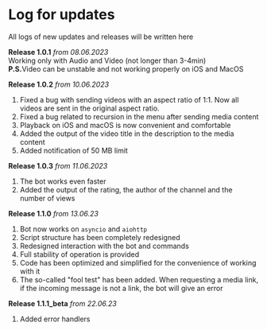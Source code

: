 # Log for updates
All logs of new updates and releases will be written here

<b>Release 1.0.1</b><i> from 08.06.2023</i>
<br>
Working only with Audio and Video (not longer than 3-4min)
<br>
<b>P.S.</b>Video can be unstable and not working properly on iOS and MacOS

<b>Release 1.0.2</b><i> from 10.06.2023</i>
<br>
1) Fixed a bug with sending videos with an aspect ratio of 1:1. Now all videos are sent in the original aspect ratio.
2) Fixed a bug related to recursion in the menu after sending media content
3) Playback on iOS and macOS is now convenient and comfortable
4) Added the output of the video title in the description to the media content
5) Added notification of 50 MB limit

<b>Release 1.0.3</b><i> from 11.06.2023</i>
<br>
1) The bot works even faster
2) Added the output of the rating, the author of the channel and the number of views

<b>Release 1.1.0</b><i> from 13.06.23</i>
<br>
1) Bot now works on <code>asyncio</code> and <code>aiohttp</code>
2) Script structure has been completely redesigned
3) Redesigned interaction with the bot and commands
4) Full stability of operation is provided
5) Code has been optimized and simplified for the convenience of working with it
6) The so-called "fool test" has been added. When requesting a media link, <br>if the incoming message is not a link, the bot will give an error

<b>Release 1.1.1_beta</b><i> from 22.06.23</i>
<br>
1) Added error handlers
